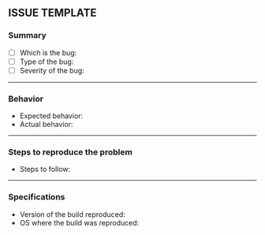 ## ISSUE TEMPLATE

### Summary
- [ ] Which is the bug: 
- [ ] Type of the bug:
- [ ] Severity of the bug:

***

### Behavior
- Expected behavior:
- Actual behavior:

***

### Steps to reproduce the problem
- Steps to follow:

***

### Specifications
- Version of the build reproduced:
- OS where the build was reproduced:
